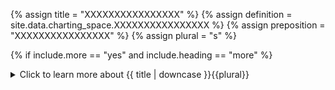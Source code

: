 <!--------------------------------------------- TITLE AND DEFINITION starts -->

{% assign title = "XXXXXXXXXXXXXXXX" %}
{% assign definition = site.data.charting_space.XXXXXXXXXXXXXXXX %}
{% assign preposition = "XXXXXXXXXXXXXXXX" %}
{% assign plural = "s" %}

<!--------------------------------------------- TITLE AND DEFINITION ends -->

{% if include.more == "yes" and include.heading == "more" %}
<details class='detailsCollapsible'><summary class='nobr'>Click to learn more about {{ title | downcase }}{{plural}}
</summary>
{% endif %}

{% if include.heading != "" and include.heading != "more" %}
{{include.heading}} {{title}}
{% endif %}

{% if include.icon != "no" %} 

{% if include.table == "yes" and include.icon != "no" %}
<table class='definitionTable'><tr><td>
{% endif %}

<img src='images/icons/nodes/png{{include.icon}}/{{ title | downcase | replace: " ", "-" }}.png' />

{% if include.table == "yes" and include.icon != "no" %}
</td><td>
{% endif %}

{% endif %}

{% if include.definition == "bold" %}
<strong>{{ definition }}</strong>
{% else %}
{% if include.definition != "no" %}
{{ definition }}
{% endif %}
{% endif %}

{% if include.table == "yes" and include.icon != "no" %}
</td></tr></table>
{% endif %}

{% if include.more == "yes" and include.content == "more" and include.heading != "more" %}
<details class='detailsCollapsible'><summary class='nobr'>Click to learn more about {{ title | downcase }}{{plural}}
</summary>
{% endif %}

{% if include.content != "no" %}

<!--------------------------------------------- CONTENT starts -->{% if include.heading == "more" %}##{% else %}{{include.heading}}{% endif %}### Scale Minimum and Maximum ValuesA time scale has a minimum and a maximum value. The minimum value is the value at the left border of the chart. The maximum, is the value at the right border of the chart.In technical terms, the minimum and maximum scale values are constantly changing as, whenever you pan across the charts, you are directly affecting the minimum and maximum scale values. That said, the actual scale doesn't change when panning across a chart.{% if include.heading == "more" %}##{% else %}{{include.heading}}{% endif %}### Automatic ScaleThe system features an automatic adjustment of the scale, which is turned on by default in our shared workspaces. The scale may be automatic in its minimum value, in its maximum value, or both. When the scale is automatic in the minimum value, the scale is adjusted so that the chart shows all data from the beginning of the market. Panning the charts under such setting has the effect of compressing and decompressing the data against the left border of the chart.When the scale is automatic in the maximum value, the scale is adjusted so that the chart shows all data until the end of the market. In such case, panning the charts has the effect of compressing and decompressing the data against the right border of the chart.When the scale is automatic in both the minimum and maximum value, the scale is adjusted so that the chart shows the whole market. In such case, when you click and drag to pan the charts, the settings turns back to manual on both ends of the chart.{% include note.html content="Having the time scale set to automatic by default helps finding the data as soon as it starts being processed the first time you run the Masters bot instances." %}{% if include.heading == "more" %}##{% else %}{{include.heading}}{% endif %}### Manual ScaleThe scale features a manual mode. When in manual mode the scale does not change, even if the minimum and maximum values change while panning through a chart. This is the natural state of the time scale. <!--------------------------------------------- CONTENT ends -->

{% endif %}

{% if include.charts != "" %}

{{include.charts}} Controlling the {{title}} from the Charts

<!--------------------------------------------- CHARTS starts -->{{include.charts}}# Automatic Scale**1. To change the automatic scale settings**, place the mouse pointer over the corresponding time box, press the <kbd>Shift</kbd> key and slowly scroll the wheel of the mouse. The action cycles through different possible scale automation settings. Notice a tiny green triangle to the sides of the time scale icon. * A triangle pointing right means that the maximum value of the scale is automatic. * A triangle pointing left means that the minimum value of the scale is automatic.* Both triangles present at the same time means that both minimum and maximum values are automatic.* No triangle means that both minimum and maximum values are in manual mode.{% include image.html file='interface/time-scale-00.gif' url='yes' max-width='100' caption='Pay attention to the effects of the different setting for the automatic and manual time scales.' %}{{include.charts}}# Manual Scale**2. To adjust the scale**, make sure either or both minimum and maximum values are in manual mode. Place the mouse pointer over the time box and scroll the wheel of the mouse. The scale will increase or decrease accordingly, depending on which values are set to manual.{% include image.html file='interface/time-scale-01.gif' url='yes' max-width='100' caption='When the scale is set to manual, scrolling the mouse wheel on top of the time scale box changes the scale.' %}Notice that, while changing the scale, a number is displayed replacing the actual datetime. This is a reference value of the scale, that may serve for comparison purposes, with scales in other charts.{% include note.html content="This action has no effect when both minimum and maximum values are set to automatic mode." %}<!--------------------------------------------- CHARTS ends -->

{% endif %}

{% if include.more == "yes" and include.content != "more" and include.heading != "more" %}
<details class='detailsCollapsible'><summary class='nobr'>Click to learn more about {{ title | downcase }}{{plural}}
</summary>
{% endif %}

{% if include.adding != "" %}

{{include.adding}} Adding {{preposition}} {{title}} Node

<!--------------------------------------------- ADDING starts -->To add a time scale, select *Add Time Scale* on the time machine node menu.<!--------------------------------------------- ADDING ends -->

{% endif %}

{% if include.configuring != "" %}

{{include.configuring}} Configuring the {{title}}

<!--------------------------------------------- CONFIGURING starts -->Select *Configure Rate Scale* on the menu to access the configuration.```json{    "fromDate": "2019-05-02T20:07:50.872Z",    "toDate": "2019-05-22T20:28:21.515Z",    "autoMinScale": false,    "autoMaxScale": false}```* ```minValue``` is a date in the Epoch time format that represents the value of the scale at the left border of the chart.* ```maxValue``` is a date in the Epoch time format that represents the value of the scale at the right border of the chart.* ```autoMinScale``` sets the mode of the scale for the minimum value; ```true``` sets the value to automatic, ```false``` sets the value to manual. * ```autoMaxScale``` sets the mode of the scale for the maximum value; ```true``` sets the value to automatic, ```false``` sets the value to manual. {% include note.html content="The ```minValue``` and ```maxValue``` may be entered via the design space and the charts. Both input methods are synchronized and the resulting values are stored in the node." %}<!--------------------------------------------- CONFIGURING ends -->

{% endif %}

{% if include.more == "yes" %}
</details>
{% endif %}